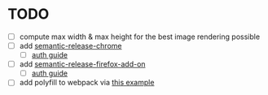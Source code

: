 # TODO

- [ ] compute max width & max height for the best image rendering possible
- [ ] add [semantic-release-chrome](https://www.npmjs.com/package/semantic-release-chrome)
  - [ ] [auth guide](https://github.com/GabrielDuarteM/semantic-release-chrome/blob/HEAD/Authentication.md)
- [ ] add [semantic-release-firefox-add-on](https://www.npmjs.com/package/semantic-release-firefox-add-on)
  - [ ] [auth guide](https://addons-server.readthedocs.io/en/latest/topics/api/auth.html#access-credentials)
- [ ] add polyfill to webpack via [this example](https://github.com/webextension-toolbox/webextension-toolbox/blob/master/src/webpack-config.js)
